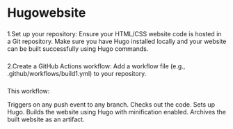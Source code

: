 # Hugowebsite
###
1.Set up your repository:
Ensure your HTML/CSS website code is hosted in a Git repository. Make sure you have Hugo installed locally and your website can be built successfully using Hugo commands.
###
2.Create a GitHub Actions workflow:
Add a workflow file (e.g., .github/workflows/build1.yml) to your repository.

###
This workflow:

Triggers on any push event to any branch.
Checks out the code.
Sets up Hugo.
Builds the website using Hugo with minification enabled.
Archives the built website as an artifact.
###

